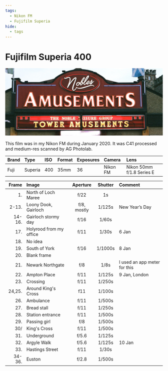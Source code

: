 ```yaml
---
tags:
  - Nikon FM
  - Fujifilm Superia
hide:
  - tags
---
```

# Fujifilm Superia 400 

![](/img/Roll-2-000083590033-Jan-21-2020.jpg)


This film was in my Nikon FM during January 2020. It was C41 processed and medium-res scanned by AG Photolab.

Brand|Type|ISO|Format|Exposures|Camera|Lens
:----|:---|:--|:-----|:--------|:-----|:----
Fuji|Superia|400|35mm|36|Nikon FM|Nikon 50mm f/1.8 Series E

Frame|Image|Aperture|Shutter|Comment
----:|:----|:----:|:----:|:------
1.|North of Loch Maree|f/22|1s 
2-13.|Loony Dook, Gairloch|f/8, mostly|1/125s|New Year’s Day
14-16.|Gairloch stormy day|f/16|1/60s 
17.|Holyrood from my office|f/11|1/30s|6 Jan
18.|No idea
19.|South of York|f/16|1/1000s|8 Jan
20.|Blank frame
21.|Newark Northgate|f/8|1/8s|I used an app meter for this
22.|Ampton Place|f/11|1/125s|9 Jan, London
23.|Crossing|f/11|1/250s 
24,25.|Around King's Cross|f11|1/100s
26.|Ambulance|f/11|1/500s 
27.|Bread stall|f/11|1/250s 
28.|Station entrance|f/11|1/500s
29.|Passing girl|f/8|1/500s
30/|King's Cross|f/11|1/500s
31.|Underground|f/5.6|1/125s
32.|Argyle Walk|f/5.6|1/125s|10 Jan
33.|Hastings Street|f/11|1/30s 
34-36.|Euston|f/2.8|1/500s